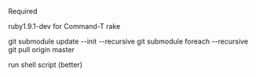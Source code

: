 Required

ruby1.9.1-dev for Command-T
rake


git submodule update --init --recursive
git submodule foreach --recursive git pull origin master

run shell script (better)
